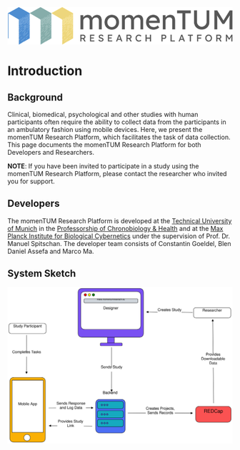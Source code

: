 ![momenTUM banner](resources/banner.png)

# Introduction

## Background

Clinical, biomedical, psychological and other studies with human participants often require the ability to collect data from the participants in an ambulatory fashion using mobile devices. Here, we present the momenTUM Research Platform, which facilitates the task of data collection. This page documents the momenTUM Research Platform for both Developers and Researchers.

**NOTE**: If you have been invited to participate in a study using the momenTUM Research Platform, please contact the researcher who invited you for support.
 
## Developers

The momenTUM Research Platform is developed at the [Technical University of Munich](https://www.tum.de/) in the [Professorship of Chronobiology & Health](https://www.sg.tum.de/en/chronobiology/home/) and at the [Max Planck Institute for Biological Cybernetics](https://www.kyb.tuebingen.mpg.de/en) under the supervision of Prof. Dr. Manuel Spitschan. The developer team consists of Constantin Goeldel, Blen Daniel Assefa and Marco Ma.

## System Sketch
![system-sketch](./resources/system-components-sketch.svg)